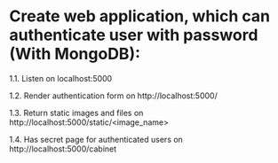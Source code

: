 # Create web application, which can authenticate user with password (With MongoDB):

1.1. Listen on localhost:5000

1.2. Render authentication form on http://localhost:5000/

1.3. Return static images and files on http://localhost:5000/static/<image_name>

1.4. Has secret page for authenticated users on http://localhost:5000/cabinet
